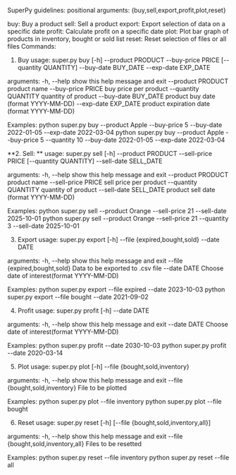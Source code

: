 SuperPy guidelines:
positional arguments: {buy,sell,export,profit,plot,reset}

buy:                 Buy a product
sell:                 Sell a product
export:            Export selection of data on a specific date
profit:              Calculate profit on a specific date
plot:                Plot bar graph of products in inventory, bought or sold list
reset:               Reset selection of files or all files
Commands:
1. Buy usage: super.py buy [-h] --product PRODUCT --buy-price PRICE [--quantity QUANTITY] --buy-date BUY_DATE --exp-date EXP_DATE

arguments: -h, --help show this help message and exit --product PRODUCT product name --buy-price PRICE buy price per product --quantity QUANTITY quantity of product --buy-date BUY_DATE product buy date (format YYYY-MM-DD) --exp-date EXP_DATE product expiration date (format YYYY-MM-DD)

Examples: python super.py buy --product Apple --buy-price 5 --buy-date 2022-01-05 --exp-date 2022-03-04 python super.py buy --product Apple --buy-price 5 --quantity 10 --buy-date 2022-01-05 --exp-date 2022-03-04

**2. Sell: ** usage: super.py sell [-h] --product PRODUCT --sell-price PRICE [--quantity QUANTITY] --sell-date SELL_DATE

arguments: -h, --help show this help message and exit --product PRODUCT product name --sell-price PRICE sell price per product --quantity QUANTITY quantity of product --sell-date SELL_DATE product sell date (format YYYY-MM-DD)

Examples: python super.py sell --product Orange --sell-price 21 --sell-date 2025-10-01 python super.py sell --product Orange --sell-price 21 --quantity 3 --sell-date 2025-10-01

3. Export usage: super.py export [-h] --file {expired,bought,sold} --date DATE

arguments: -h, --help show this help message and exit --file {expired,bought,sold} Data to be exported to .csv file --date DATE Choose date of interest(format YYYY-MM-DD)

Examples: python super.py export --file expired --date 2023-10-03 python super.py export --file bought --date 2021-09-02

4. Profit usage: super.py profit [-h] --date DATE

arguments: -h, --help show this help message and exit --date DATE Choose date of interest(format YYYY-MM-DD)

Examples: python super.py profit --date 2030-10-03 python super.py profit --date 2020-03-14

5. Plot usage: super.py plot [-h] --file {bought,sold,inventory}

arguments: -h, --help show this help message and exit --file {bought,sold,inventory} File to be plotted

Examples: python super.py plot --file inventory python super.py plot --file bought

6. Reset usage: super.py reset [-h] [--file {bought,sold,inventory,all}]

arguments: -h, --help show this help message and exit --file {bought,sold,inventory,all} Files to be resetted

Examples: python super.py reset --file inventory python super.py reset --file all